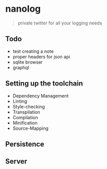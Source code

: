 # nanolog 
> private twitter for all your logging needs

## Todo
- test creating a note
- proper headers for json api
- sqlite browser
- graphql

## Setting up the toolchain
- Dependency Management
- Linting
- Style-checking
- Transpilation
- Compilation
- Minification
- Source-Mapping

## Persistence

## Server

## 
